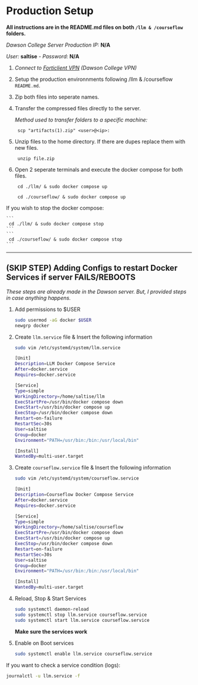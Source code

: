 # Production Setup

**All instructions are in the README.md files on both `/llm & /courseflow` folders.**

*Dawson College Server Production IP:* **N/A**

*User:* **saltise**    -  *Password:* **N/A**

1. *Connect to [Forticlient VPN](https://www.dawsoncollege.qc.ca/information-systems-and-technology/articles/virtual-private-network-vpn/) (Dawson College VPN)*

2. Setup the production environnments following /llm & /courseflow `README.md`.

3. Zip both files into seperate names.

4. Transfer the compressed files directly to the server.

    *Method used to transfer folders to a specific machine:*    
    ```
     scp "artifacts(1).zip" <user>@<ip>:
    ```

5. Unzip files to the home directory. If there are dupes replace them with new files.

    ```
     unzip file.zip
    ```

6. Open 2 seperate terminals and execute the docker compose for both files.

    ```
     cd ./llm/ & sudo docker compose up
    ```
    ```
     cd ./courseflow/ & sudo docker compose up
    ```

If you wish to stop the docker compose:

    ```
     cd ./llm/ & sudo docker compose stop
    ```
    ```
     cd ./courseflow/ & sudo docker compose stop
    ```

--- 

## (SKIP STEP) Adding Configs to restart Docker Services if server FAILS/REBOOTS

*These steps are already made in the Dawson server. But, I provided steps in case anything happens.*

1. Add permissions to $USER

    ```bash
    sudo usermod -aG docker $USER
    newgrp docker
    ```

2. Create `llm.service` file & Insert the following information

    ```bash
    sudo vim /etc/systemd/system/llm.service
    ```
    ```bash
    [Unit]
    Description=LLM Docker Compose Service
    After=docker.service
    Requires=docker.service

    [Service]
    Type=simple
    WorkingDirectory=/home/saltise/llm
    ExecStartPre=/usr/bin/docker compose down
    ExecStart=/usr/bin/docker compose up
    ExecStop=/usr/bin/docker compose down
    Restart=on-failure
    RestartSec=30s
    User=saltise
    Group=docker
    Environment="PATH=/usr/bin:/bin:/usr/local/bin"

    [Install]
    WantedBy=multi-user.target
    ```

3. Create `courseflow.service` file & Insert the following information

    ```bash
    sudo vim /etc/systemd/system/courseflow.service
    ```
    ```bash
    [Unit]
    Description=Courseflow Docker Compose Service
    After=docker.service
    Requires=docker.service

    [Service]
    Type=simple
    WorkingDirectory=/home/saltise/courseflow
    ExecStartPre=/usr/bin/docker compose down
    ExecStart=/usr/bin/docker compose up
    ExecStop=/usr/bin/docker compose down
    Restart=on-failure
    RestartSec=30s
    User=saltise
    Group=docker
    Environment="PATH=/usr/bin:/bin:/usr/local/bin"

    [Install]
    WantedBy=multi-user.target
    ```

4. Reload, Stop & Start Services

    ```bash
    sudo systemctl daemon-reload
    sudo systemctl stop llm.service courseflow.service
    sudo systemctl start llm.service courseflow.service
    ```
    **Make sure the services work**

5. Enable on Boot services

    ```bash
    sudo systemctl enable llm.service courseflow.service
    ```

If you want to check a service condition (logs):
    
```bash
journalctl -u llm.service -f
```
